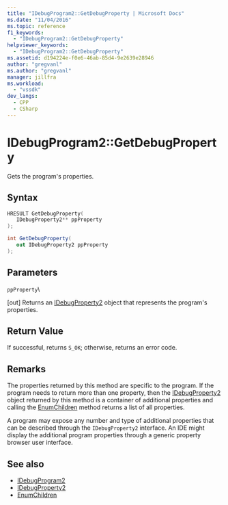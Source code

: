 ```yaml
---
title: "IDebugProgram2::GetDebugProperty | Microsoft Docs"
ms.date: "11/04/2016"
ms.topic: reference
f1_keywords:
  - "IDebugProgram2::GetDebugProperty"
helpviewer_keywords:
  - "IDebugProgram2::GetDebugProperty"
ms.assetid: d194224e-f0e6-46ab-85d4-9e2639e28946
author: "gregvanl"
ms.author: "gregvanl"
manager: jillfra
ms.workload:
  - "vssdk"
dev_langs:
  - CPP
  - CSharp
---
```

# IDebugProgram2::GetDebugProperty
Gets the program's properties.

## Syntax

```cpp
HRESULT GetDebugProperty( 
   IDebugProperty2** ppProperty
);
```

```csharp
int GetDebugProperty( 
   out IDebugProperty2 ppProperty
);
```

## Parameters
 `ppProperty`\

 [out] Returns an [IDebugProperty2](../../../extensibility/debugger/reference/idebugproperty2.md) object that represents the program's properties.

## Return Value
 If successful, returns `S_OK`; otherwise, returns an error code.

## Remarks
 The properties returned by this method are specific to the program. If the program needs to return more than one property, then the [IDebugProperty2](../../../extensibility/debugger/reference/idebugproperty2.md) object returned by this method is a container of additional properties and calling the [EnumChildren](../../../extensibility/debugger/reference/idebugproperty2-enumchildren.md) method returns a list of all properties.

 A program may expose any number and type of additional properties that can be described through the `IDebugProperty2` interface. An IDE might display the additional program properties through a generic property browser user interface.

## See also
- [IDebugProgram2](../../../extensibility/debugger/reference/idebugprogram2.md)
- [IDebugProperty2](../../../extensibility/debugger/reference/idebugproperty2.md)
- [EnumChildren](../../../extensibility/debugger/reference/idebugproperty2-enumchildren.md)